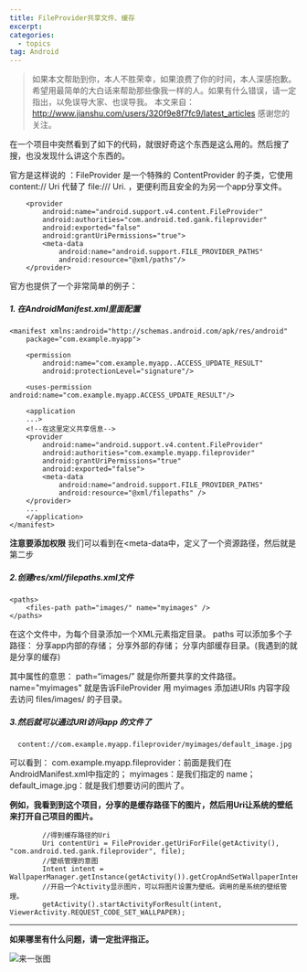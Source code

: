 ```yaml
---
title: FileProvider共享文件、缓存
excerpt: 
categories:
  - topics
tag: Android  
---
```


> 如果本文帮助到你，本人不胜荣幸，如果浪费了你的时间，本人深感抱歉。
希望用最简单的大白话来帮助那些像我一样的人。如果有什么错误，请一定指出，以免误导大家、也误导我。
本文来自：http://www.jianshu.com/users/320f9e8f7fc9/latest_articles
感谢您的关注。

在一个项目中突然看到了如下的代码，就很好奇这个东西是这么用的。然后搜了搜，也没发现什么讲这个东西的。

官方是这样说的 ：FileProvider 是一个特殊的 ContentProvider 的子类，它使用 content:// Uri 代替了 file:/// Uri. ，更便利而且安全的为另一个app分享文件。

        <provider
            android:name="android.support.v4.content.FileProvider"
            android:authorities="com.android.ted.gank.fileprovider"
            android:exported="false"
            android:grantUriPermissions="true">
            <meta-data
                android:name="android.support.FILE_PROVIDER_PATHS"
                android:resource="@xml/paths"/>
        </provider>

官方也提供了一个非常简单的例子：

##### 1. 在AndroidManifest.xml里面配置

	<manifest xmlns:android="http://schemas.android.com/apk/res/android"
	    package="com.example.myapp">

	    <permission
		    android:name="com.example.myapp..ACCESS_UPDATE_RESULT"
	    	android:protectionLevel="signature"/>

	    <uses-permission android:name="com.example.myapp.ACCESS_UPDATE_RESULT"/>

	    <application
	    ...>
        <!--在这里定义共享信息-->
	    <provider
	    	android:name="android.support.v4.content.FileProvider"
	    	android:authorities="com.example.myapp.fileprovider"
	    	android:grantUriPermissions="true"
	    	android:exported="false">
	      	<meta-data
	          	android:name="android.support.FILE_PROVIDER_PATHS"
	          	android:resource="@xml/filepaths" />
	    </provider>
	    ...
	    </application>
	</manifest>


**注意要添加权限**
我们可以看到在<meta-data中，定义了一个资源路径，然后就是第二步

##### 2.创建res/xml/filepaths.xml文件

	<paths>
	    <files-path path="images/" name="myimages" />
	</paths>

在这个文件中，为每个目录添加一个XML元素指定目录。
paths 可以添加多个子路径：
 <files-path> 分享app内部的存储；
 <external-path> 分享外部的存储；
 <cache-path> 分享内部缓存目录。(我遇到的就是分享的缓存)

其中属性的意思：
 path=“images/” 就是你所要共享的文件路径。
 name="myimages" 就是告诉FileProvider 用 myimages 添加进URIs 内容字段去访问 files/images/ 的子目录。



##### 3.然后就可以通过URI访问app 的文件了
      content://com.example.myapp.fileprovider/myimages/default_image.jpg

可以看到：
com.example.myapp.fileprovider：前面是我们在AndroidManifest.xml中指定的；
myimages：是我们指定的 name；
default_image.jpg：就是我们想要访问的图片了。

**例如，我看到到这个项目，分享的是缓存路径下的图片，然后用Uri让系统的壁纸来打开自己项目的图片。**

            //得到缓存路径的Uri
            Uri contentUri = FileProvider.getUriForFile(getActivity(), "com.android.ted.gank.fileprovider", file);
            //壁纸管理的意图
            Intent intent = WallpaperManager.getInstance(getActivity()).getCropAndSetWallpaperIntent(contentUri);
            //开启一个Activity显示图片，可以将图片设置为壁纸。调用的是系统的壁纸管理。
            getActivity().startActivityForResult(intent, ViewerActivity.REQUEST_CODE_SET_WALLPAPER);

<hr />

**如果哪里有什么问题，请一定批评指正。**

![来一张图](http://upload-images.jianshu.io/upload_images/1689895-9d5dbea88a5f6728.png?imageMogr2/auto-orient/strip%7CimageView2/2/w/1240)